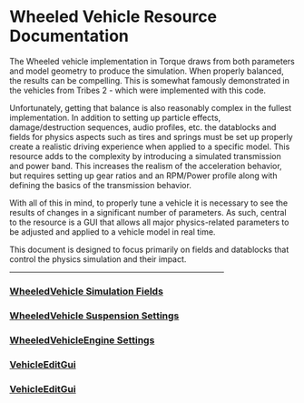 <h1>Wheeled Vehicle Resource Documentation</h1>
<p>The Wheeled vehicle implementation in Torque draws from both parameters and model geometry to produce the simulation. When properly balanced, the results can be compelling. This is somewhat famously demonstrated in the vehicles from Tribes 2 - which were implemented with this code.</p>

<p>Unfortunately, getting that balance is also reasonably complex in the fullest implementation. In addition to setting up particle effects, damage/destruction sequences, audio profiles, etc. the datablocks and fields for physics aspects such as tires and springs must be set up properly create a realistic driving experience when applied to a specific model. This resource adds to the complexity by introducing a simulated transmission and power band. This increases the realism of the acceleration behavior, but requires setting up gear ratios and an RPM/Power profile along with defining the basics of the transmission behavior.</p>

With all of this in mind, to properly tune a vehicle it is necessary to see the results of changes in a significant number of parameters. As such, central to the resource is a GUI that allows all major physics-related parameters to be adjusted and applied to a vehicle model in real time.

<p>This document is designed to focus primarily on fields and datablocks that control the physics simulation and their impact.</p>
<hr width=75%>
<h3><a href="./WheeledVehicle_sim.md">WheeledVehicle Simulation Fields</a></h3>
<h3><a href="./WheeledVehicleSuspension.md">WheeledVehicle Suspension Settings</a></h3>
<h3><a href="./WheeledVehicleEngine.md">WheeledVehicleEngine Settings</a></h3>
<h3><a href="./VehicleEditGui.md">VehicleEditGui</a></h3>
<h3><a href="./WheeledVehicle_art.md">VehicleEditGui</a></h3>
